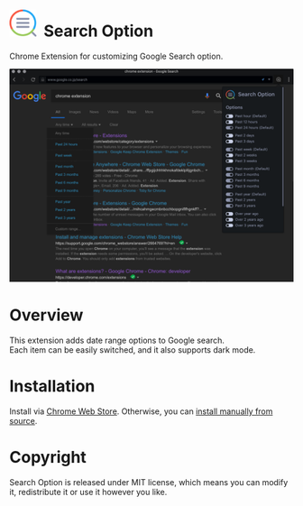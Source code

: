 # <img src="src/images/logo.png" width="48" height="48" style="margin-right: 6px;"> Search Option
Chrome Extension for customizing Google Search option.

<img src="src/images/capture.png">

# Overview

This extension adds date range options to Google search.<br/>Each item can be easily switched, and it also supports dark mode.

# Installation

Install via [Chrome Web Store](https://chrome.google.com/webstore/detail/1password-extension-deskt/xxxxxxxxxxxxxxxxxxxxxxxx). Otherwise, you can [install manually from source](https://github.com/web-scrobbler/web-scrobbler/wiki/Install-an-unpacked-extension).

# Copyright

Search Option is released under MIT license, which means you can modify it, redistribute it or use it however you like.
